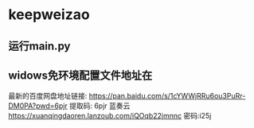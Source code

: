 # keepweizao
## 运行main.py
## widows免环境配置文件地址在

最新的百度网盘地址链接: https://pan.baidu.com/s/1cYWWjRRu6ou3PuRr-DM0PA?pwd=6pjr 提取码: 6pjr 
蓝奏云 https://xuanqingdaoren.lanzoub.com/iQOqb22jmnnc
密码:i25j
